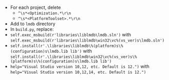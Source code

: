  * For each project, delete
	* `^\s*<Optimization.*\r\n`
	* `^\s*<PlatformToolset>.*\r\n`
 * Add to `lmdb` directory
 * In `build.py`, replace:
  * `self.exec_msbuild(r'libraries\liblmdb\lmdb.sln')` with
    `self.exec_msbuild(r'libraries\liblmdb\win32\vc%(vs_ver)s\lmdb.sln')`
  * `self.install(r'.\libraries\liblmdb\%(platform)s\%(configuration)s\lmdb.lib lib')` with
    `self.install(r'.\libraries\liblmdb\win32\vc%(vs_ver)s\%(platform)s\%(configuration)s\lmdb.lib lib')`
  * `help="Visual Studio version 10,12, etc. Default is 12.")` with
    `help="Visual Studio version 10,12,14, etc. Default is 12.")`